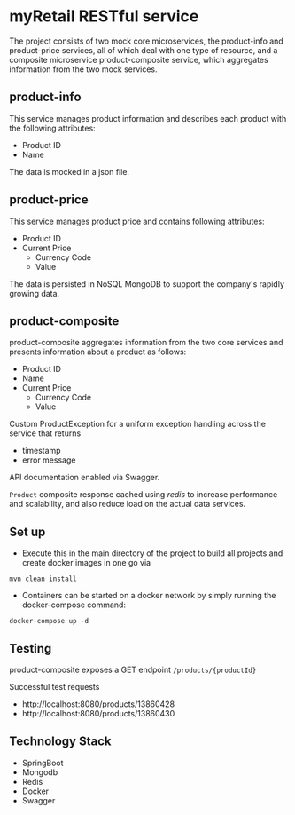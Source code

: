 # myRetail RESTful service
The project consists of two mock core microservices, the product-info and product-price services, all of which deal with one type of resource, and a composite microservice product-composite service, which aggregates information from the two mock services. 
## product-info
This service manages product information and describes each product with the following attributes:

* Product ID
* Name

The data is mocked in a json file.
## product-price
This service manages product price and contains following attributes:

* Product ID
* Current Price
    * Currency Code
    * Value
    
The data is persisted in NoSQL MongoDB to support the company's rapidly growing data.

## product-composite
product-composite aggregates information from the two core services and presents information about a product as follows:
* Product ID
* Name
* Current Price
    * Currency Code
    * Value
    
 Custom ProductException for a uniform exception handling across the service that returns
* timestamp
* error message

API documentation enabled via Swagger.

`Product` composite response cached using _redis_ to increase performance and scalability, and also reduce load on the actual data services.

    
## Set up
* Execute this in the main directory of the project to build all projects and create docker images in one go via 
``` 
mvn clean install
```
* Containers can be started on a docker network by simply running the docker-compose command:
```
docker-compose up -d
```

## Testing
product-composite exposes a GET endpoint `/products/{productId}`

Successful test requests

* http://localhost:8080/products/13860428
* http://localhost:8080/products/13860430

## Technology Stack
* SpringBoot
* Mongodb
* Redis
* Docker
* Swagger
